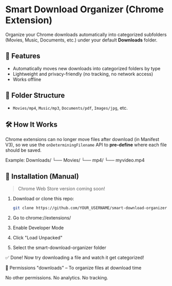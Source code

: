 # Smart Download Organizer (Chrome Extension)

Organize your Chrome downloads automatically into categorized subfolders (Movies, Music, Documents, etc.) under your default **Downloads** folder.

## 🧠 Features

- Automatically moves new downloads into categorized folders by type
- Lightweight and privacy-friendly (no tracking, no network access)
- Works offline

## 📁 Folder Structure

- `Movies/mp4`, `Music/mp3`, `Documents/pdf`, `Images/jpg`, etc.

## 🛠 How It Works

Chrome extensions can no longer move files after download (in Manifest V3), so we use the `onDeterminingFilename` API to **pre-define** where each file should be saved.

Example:
Downloads/
└── Movies/
└── mp4/
└── myvideo.mp4


## 🚀 Installation (Manual)

> Chrome Web Store version coming soon!

1. Download or clone this repo:
   ```bash
   git clone https://github.com/YOUR_USERNAME/smart-download-organizer.git

2. Go to chrome://extensions/

3. Enable Developer Mode

4. Click "Load Unpacked"

5. Select the smart-download-organizer folder

✅ Done! Now try downloading a file and watch it get categorized!

🔐 Permissions
"downloads" – To organize files at download time

No other permissions. No analytics. No tracking.
